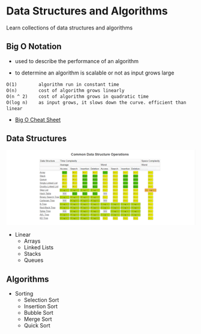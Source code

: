 # Data Structures and Algorithms

Learn collections of data structures and algorithms

## Big O Notation

- used to describe the performance of an algorithm

- to determine an algorithm is scalable or not as input grows large

```
O(1)        algorithm run in constant time
O(n)        cost of algorithm grows linearly
O(n ^ 2)    cost of algorithm grows in quadratic time  
O(log n)    as input grows, it slows down the curve. efficient than linear
```

- [Big O Cheat Sheet](https://www.bigocheatsheet.com/)

## Data Structures

![DataStructuresComplexity](Assets/DataStructuresComplexity.png)

- Linear
    - Arrays
    - Linked Lists
    - Stacks
    - Queues

## Algorithms

- Sorting
    - Selection Sort
    - Insertion Sort
    - Bubble Sort
    - Merge Sort
    - Quick Sort
